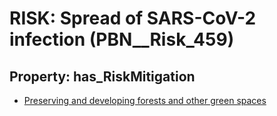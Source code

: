 # RISK: __Spread of SARS-CoV-2 infection__ (PBN__Risk_459)

## Property: has_RiskMitigation

* [Preserving and developing forests and other green spaces](PBN__RiskMitigation_649)

